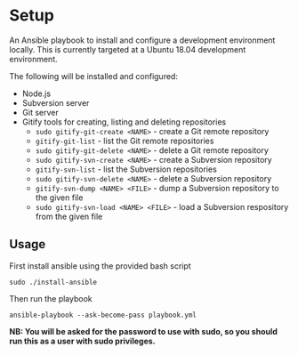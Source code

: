 # Setup

An Ansible playbook to install and configure a development environment locally. This is currently targeted at a Ubuntu 18.04 development environment.

The following will be installed and configured:

- Node.js
- Subversion server
- Git server
- Gitify tools for creating, listing and deleting repositories
  - `sudo gitify-git-create <NAME>` - create a Git remote repository
  - `gitify-git-list` - list the Git remote repositories
  - `sudo gitify-git-delete <NAME>` - delete a Git remote repository
  - `sudo gitify-svn-create <NAME>` - create a Subversion repository
  - `gitify-svn-list` - list the Subversion repositories
  - `sudo gitify-svn-delete <NAME>` - delete a Subversion repository
  - `gitify-svn-dump <NAME> <FILE>` - dump a Subversion repository to the given file
  - `sudo gitify-svn-load <NAME> <FILE>` - load a Subversion respository from the given file

## Usage

First install ansible using the provided bash script

```
sudo ./install-ansible
```

Then run the playbook

```
ansible-playbook --ask-become-pass playbook.yml
```

**NB: You will be asked for the password to use with sudo, so you should run this as a user with sudo privileges.**
